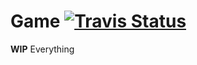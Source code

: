 Game [![Travis Status](https://travis-ci.org/jsho32/Game.svg?branch=master)](https://magnum.travis-ci.org/jsho32/Game)
====

**WIP** Everything